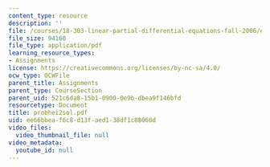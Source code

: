 ```yaml
---
content_type: resource
description: ''
file: /courses/18-303-linear-partial-differential-equations-fall-2006/ee66bbeaf6c8d13faed138df1c88060d_probhei2sol.pdf
file_size: 94160
file_type: application/pdf
learning_resource_types:
- Assignments
license: https://creativecommons.org/licenses/by-nc-sa/4.0/
ocw_type: OCWFile
parent_title: Assignments
parent_type: CourseSection
parent_uid: 521c6da8-15b1-0900-0e9b-dbea9f146bfd
resourcetype: Document
title: probhei2sol.pdf
uid: ee66bbea-f6c8-d13f-aed1-38df1c88060d
video_files:
  video_thumbnail_file: null
video_metadata:
  youtube_id: null
---
```

